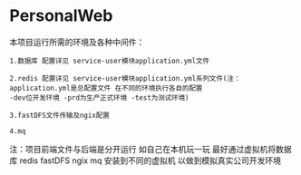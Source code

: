 # PersonalWeb
本项目运行所需的环境及各种中间件：

    1.数据库 配置详见 service-user模块application.yml文件
    
    2.redis 配置详见 service-user模块application.yml系列文件(注：application.yml是总配置文件 在不同的环境执行各自的配置 
    -dev位开发环境 -prd为生产正式环境 -test为测试环境)
    
    3.fastDFS文件传输及ngix配置
    
    4.mq 
    
    

注：项目前端文件与后端是分开运行 如自己在本机玩一玩 最好通过虚拟机将数据库 redis fastDFS ngix mq 安装到不同的虚拟机 以做到模拟真实公司开发环境
